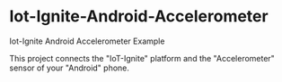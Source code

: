# Iot-Ignite-Android-Accelerometer
Iot-Ignite Android Accelerometer Example

This project connects the "IoT-Ignite" platform and the "Accelerometer" sensor of your "Android" phone.
